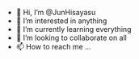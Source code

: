 - 👋 Hi, I’m @JunHisayasu
- 👀 I’m interested in anything
- 🌱 I’m currently learning everything
- 💞️ I’m looking to collaborate on all
- 📫 How to reach me ...

<!---
JunHisayasu/JunHisayasu is a ✨ special ✨ repository because its `README.md` (this file) appears on your GitHub profile.
You can click the Preview link to take a look at your changes.
--->
